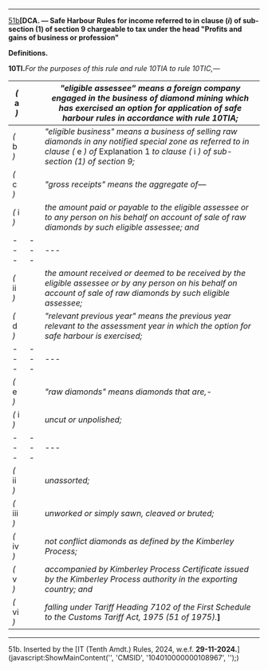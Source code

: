 ****

[51b](javascript:ShowFootnote\('fn51b'\);)**[DCA. — Safe Harbour Rules for income referred to in clause (_i_) of sub-section (1) of section 9 chargeable to tax under the head "Profits and gains of business or profession"**

**Definitions.**

**10TI.**_For the purposes of this rule and rule 10TIA to rule 10TIC,—_

 _(_ a _)_|  |  _"eligible assessee" means a foreign company engaged in the business of diamond mining which has exercised an option for application of safe harbour rules in accordance with rule 10TIA;_  
---|---|---  
_(_ b _)_|  |  _"eligible business" means a business of selling raw diamonds in any notified special zone as referred to in clause (_ e _) of_ Explanation 1 _to clause (_ i _) of sub-section (1) of section 9;_  
_(_ c _)_|  |  _"gross receipts" means the aggregate of—_  
 _(_ i _)_|  |  _the amount paid or payable to the eligible assessee or to any person on his behalf on account of sale of raw diamonds by such eligible assessee; and_  
---|---|---  
 _(_ ii _)_|  |  _the amount received or deemed to be received by the eligible assessee or by any person on his behalf on account of sale of raw diamonds by such eligible assessee;_  
_(_ d _)_|  |  _"relevant previous year" means the previous year relevant to the assessment year in which the option for safe harbour is exercised;_  
---|---|---  
_(_ e _)_|  |  _"raw diamonds" means diamonds that are,-_  
_(_ i _)_|  |  _uncut or unpolished;_  
---|---|---  
_(_ ii _)_|  |  _unassorted;_  
_(_ iii _)_|  |  _unworked or simply sawn, cleaved or bruted;_  
_(_ iv _)_|  |  _not conflict diamonds as defined by the Kimberley Process;_  
_(_ v _)_|  |  _accompanied by Kimberley Process Certificate issued by the Kimberley Process authority in the exporting country; and_  
 _(_ vi _)_|  |  _falling under Tariff Heading 7102 of the First Schedule to the Customs Tariff Act, 1975 (51 of 1975)._**]**  
  
* * *

51b. Inserted by the [IT (Tenth Amdt.) Rules, 2024, w.e.f. **29-11-2024.**](javascript:ShowMainContent\('', 'CMSID', '104010000000108967', ''\);)